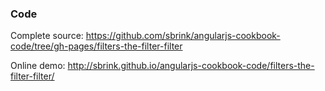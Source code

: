 ### Code

Complete source:
<https://github.com/sbrink/angularjs-cookbook-code/tree/gh-pages/filters-the-filter-filter>

Online demo:
<http://sbrink.github.io/angularjs-cookbook-code/filters-the-filter-filter/>